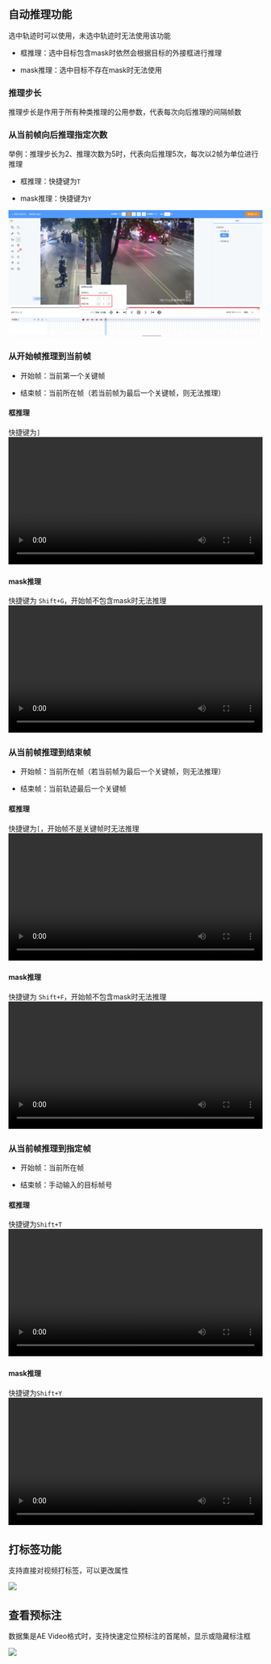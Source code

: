 ## 自动推理功能

选中轨迹时可以使用，未选中轨迹时无法使用该功能

* 框推理：选中目标包含mask时依然会根据目标的外接框进行推理

* mask推理：选中目标不存在mask时无法使用



### 推理步长

推理步长是作用于所有种类推理的公用参数，代表每次向后推理的间隔帧数



### 从当前帧向后推理指定次数

举例：推理步长为2、推理次数为5时，代表向后推理5次，每次以2帧为单位进行推理

* 框推理：快捷键为`T`

* mask推理：快捷键为`Y`

![](images/视频标注/image.png)



### 从开始帧推理到当前帧

* 开始帧：当前第一个关键帧

* 结束帧：当前所在帧（若当前帧为最后一个关键帧，则无法推理）



#### 框推理

快捷键为`]`
<video controls width="100%" height="auto">
    <source src="files/【框推理】从开始帧推理到当前帧.mp4" type="video/mp4">
    【框推理】从开始帧推理到当前帧.mp4
</video>


#### mask推理

快捷键为 `Shift+G`，开始帧不包含mask时无法推理
<video controls width="100%" height="auto">
    <source src="files/【mask推理】从开始帧推理到当前帧.mp4" type="video/mp4">
    【mask推理】从开始帧推理到当前帧.mp4
</video>


### 从当前帧推理到结束帧

* 开始帧：当前所在帧（若当前帧为最后一个关键帧，则无法推理）

* 结束帧：当前轨迹最后一个关键帧



#### 框推理

快捷键为`[`，开始帧不是关键帧时无法推理
<video controls width="100%" height="auto">
    <source src="files/【框推理】从当前帧推理到结束帧.mp4" type="video/mp4">
    【框推理】从当前帧推理到结束帧.mp4
</video>


#### mask推理

快捷键为 `Shift+F`，开始帧不包含mask时无法推理
<video controls width="100%" height="auto">
    <source src="files/【mask推理】从当前帧推理到结束帧.mp4" type="video/mp4">
    【mask推理】从当前帧推理到结束帧.mp4
</video>


### 从当前帧推理到指定帧

* 开始帧：当前所在帧

* 结束帧：手动输入的目标帧号



#### 框推理

快捷键为`Shift+T`
<video controls width="100%" height="auto">
    <source src="files/【框推理】从当前帧推理到指定帧.mp4" type="video/mp4">
    【框推理】从当前帧推理到指定帧.mp4
</video>


#### mask推理

快捷键为`Shift+Y`
<video controls width="100%" height="auto">
    <source src="files/【mask推理】从当前帧推理到指定帧.mp4" type="video/mp4">
    【mask推理】从当前帧推理到指定帧.mp4
</video>


## 打标签功能

支持直接对视频打标签，可以更改属性

![](images/视频标注/视频打标签.gif)



## 查看预标注

数据集是AE Video格式时，支持快速定位预标注的首尾帧，显示或隐藏标注框

![](<images/视频标注/AE Video_查看预标注.gif>)
